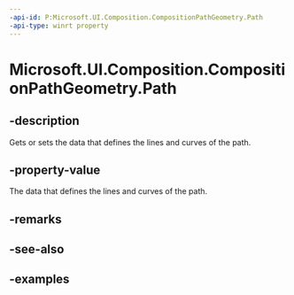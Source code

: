 ```yaml
---
-api-id: P:Microsoft.UI.Composition.CompositionPathGeometry.Path
-api-type: winrt property
---
```


<!-- Property syntax.
public CompositionPath Path { get;  set; }
-->

# Microsoft.UI.Composition.CompositionPathGeometry.Path

## -description

Gets or sets the data that defines the lines and curves of the path.

## -property-value

The data that defines the lines and curves of the path.

## -remarks

## -see-also

## -examples

